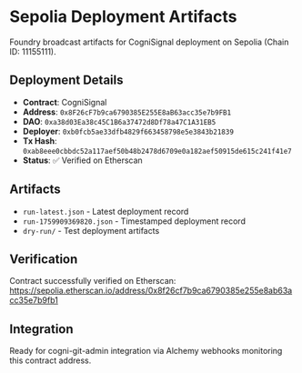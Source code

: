 # Sepolia Deployment Artifacts

Foundry broadcast artifacts for CogniSignal deployment on Sepolia (Chain ID: 11155111).

## Deployment Details
- **Contract**: CogniSignal
- **Address**: `0x8F26cF7b9ca6790385E255E8aB63acc35e7b9FB1`  
- **DAO**: `0xa38d03Ea38c45C1B6a37472d8Df78a47C1A31EB5`
- **Deployer**: `0xb0fcb5ae33dfb4829f663458798e5e3843b21839`
- **Tx Hash**: `0xab8eee0cbbdc52a117aef50b48b2478d6709e0a182aef50915de615c241f41e7`
- **Status**: ✅ Verified on Etherscan

## Artifacts
- `run-latest.json` - Latest deployment record
- `run-1759909369820.json` - Timestamped deployment record
- `dry-run/` - Test deployment artifacts

## Verification
Contract successfully verified on Etherscan:
https://sepolia.etherscan.io/address/0x8f26cf7b9ca6790385e255e8ab63acc35e7b9fb1

## Integration
Ready for cogni-git-admin integration via Alchemy webhooks monitoring this contract address.